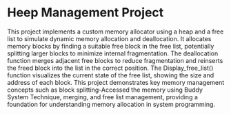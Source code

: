 # Heep Management Project
This project implements a custom memory allocator using a heap and a free list to simulate dynamic memory allocation and deallocation. 
It allocates memory blocks by finding a suitable free block in the free list, potentially splitting larger blocks to minimize internal fragmentation. 
The deallocation function merges adjacent free blocks to reduce fragmentation and reinserts the freed block into the list in the correct position. 
The Display_free_list() function visualizes the current state of the free list, showing the size and address of each block.
This project demonstrates key memory management concepts such as block splitting-Accessed the memory using Buddy System Technique, merging, and free list management, providing a foundation for understanding memory allocation in system programming.
